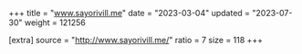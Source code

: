 +++
title = "www.sayorivill.me"
date = "2023-03-04"
updated = "2023-07-30"
weight = 121256

[extra]
source = "http://www.sayorivill.me/"
ratio = 7
size = 118
+++

